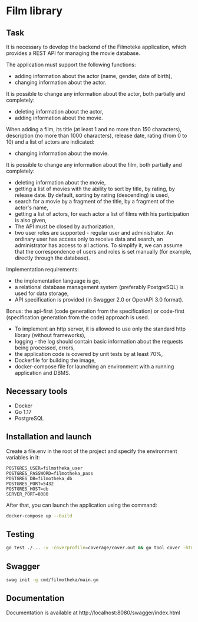 # Film library

## Task
<p><p>It is necessary to develop the backend of the Filmoteka application, which provides a REST API for managing the movie database.</p>

<p>The application must support the following functions:</p>

<ul>
	<li>adding information about the actor (name, gender, date of birth),</li>
	<li>changing information about the actor.</li>
</ul>

<p>It is possible to change any information about the actor, both partially and completely:</p>

<ul>
	<li>deleting information about the actor,</li>
	<li>adding information about the movie.</li>
</ul>

<p>When adding a film, its title (at least 1 and no more than 150 characters), description (no more than 1000 characters), release date, rating (from 0 to 10) and a list of actors are indicated:</p>

<ul>
	<li>changing information about the movie.</li>
</ul>

<p>It is possible to change any information about the film, both partially and completely:</p>

<ul>
	<li>deleting information about the movie,</li>
	<li>getting a list of movies with the ability to sort by title, by rating, by release date. By default, sorting by rating (descending) is used,</li>
	<li>search for a movie by a fragment of the title, by a fragment of the actor's name,</li>
	<li>getting a list of actors, for each actor a list of films with his participation is also given,</li>
	<li>The API must be closed by authorization,</li>
	<li>two user roles are supported - regular user and administrator. An ordinary user has access only to receive data and search, an administrator has access to all actions. To simplify it, we can assume that the correspondence of users and roles is set manually (for example, directly through the database).</li>
</ul>

<p>Implementation requirements:</p>

<ul>
	<li>the implementation language is go,</li>
	<li>a relational database management system (preferably PostgreSQL) is used for data storage,</li>
	<li>API specification is provided (in Swagger 2.0 or OpenAPI 3.0 format).</li>
</ul>

<p>Bonus: the api-first (code generation from the specification) or code-first (specification generation from the code) approach is used.</p>

<ul>
	<li>To implement an http server, it is allowed to use only the standard http library (without frameworks),</li>
	<li>logging - the log should contain basic information about the requests being processed, errors,</li>
	<li>the application code is covered by unit tests by at least 70%,</li>
	<li>Dockerfile for building the image,</li>
	<li>docker-compose file for launching an environment with a running application and DBMS.</li>
</ul></p>

## Necessary tools

- Docker
- Go 1.17
- PostgreSQL

## Installation and launch

Create a file.env in the root of the project and specify the environment variables in it:
```
POSTGRES_USER=filmotheka_user
POSTGRES_PASSWORD=filmotheka_pass
POSTGRES_DB=filmotheka_db
POSTGRES_PORT=5432
POSTGRES_HOST=db
SERVER_PORT=8080
```
After that, you can launch the application using the command:
```bash
docker-compose up --build
```

## Testing

```bash
go test ./... -v -coverprofile=coverage/cover.out && go tool cover -html=coverage/cover.out -o coverage/cover.html && open coverage/cover.html
```

## Swagger

```bash
swag init -g cmd/filmotheka/main.go
```

## Documentation

Documentation is available at http://localhost:8080/swagger/index.html